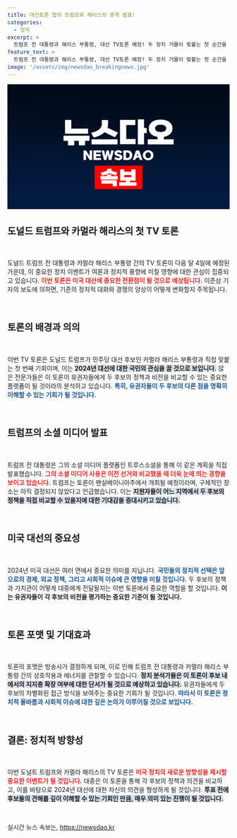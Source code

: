 ```yaml
---
title: 대선토론 합의 트럼프와 해리스의 충격 발표!
categories:
  - 정치
excerpt: >
  트럼프 전 대통령과 해리스 부통령, 대선 TV토론 예정! 두 정치 거물이 맞붙는 첫 순간을 놓치지 마세요! 2024년 대선의 향방은?
feature_text: >
  트럼프 전 대통령과 해리스 부통령, 대선 TV토론 예정! 두 정치 거물이 맞붙는 첫 순간을 놓치지 마세요! 2024년 대선의 향방은?
image: '/assets/img/newsdao_breakingnews.jpg'
---
```


<p><img src="/assets/img/newsdao_breakingnews.jpg" alt="ontimetimes 속보" /></p>

<h2 data-ke-size="size26">도널드 트럼프와 카멀라 해리스의 첫 TV 토론</h2>

<p data-ke-size="size16">&nbsp;</p>

<p>도널드 트럼프 전 대통령과 카멀라 해리스 부통령 간의 TV 토론이 다음 달 4일에 예정된 가운데, 이 중요한 정치 이벤트가 여론과 정치적 풍향에 미칠 영향에 대한 관심이 집중되고 있습니다. <b><span style="color: #ee2323;">이번 토론은 미국 대선에 중요한 전환점이 될 것으로 예상됩니다.</span></b> 이준삼 기자의 보도에 의하면, 기존의 정치적 대화와 경쟁의 양상이 어떻게 변화할지 주목됩니다.</p>

<p data-ke-size="size16">&nbsp;</p>

<h2 data-ke-size="size26">토론의 배경과 의의</h2>

<p data-ke-size="size16">&nbsp;</p>

<p>이번 TV 토론은 도널드 트럼프가 민주당 대선 후보인 카멀라 해리스 부통령과 직접 맞붙는 첫 번째 기회이며, 이는 <b><span style="background-color: #21538527;">2024년 대선에 대한 국민의 관심을 끌 것으로 보입니다.</span></b> 많은 전문가들은 이 토론이 유권자들에게 두 후보의 정책과 비전을 비교할 수 있는 중요한 플랫폼이 될 것이라의 분석하고 있습니다. <b><span style="color: #1a5490;">특히, 유권자들이 두 후보의 다른 점을 명확히 이해할 수 있는 기회가 될 것입니다.</span></b></p>

<p data-ke-size="size16">&nbsp;</p>

<h2 data-ke-size="size26">트럼프의 소셜 미디어 발표</h2>

<p data-ke-size="size16">&nbsp;</p>

<p>트럼프 전 대통령은 그의 소셜 미디어 플랫폼인 트루스소셜을 통해 이 같은 계획을 직접 발표했습니다. <b><span style="color: #ee2323;">그의 소셜 미디어 사용은 이전 선거와 비교했을 때 더욱 눈에 띄는 경향을 보이고 있습니다.</span></b> 트럼프는 토론이 펜실베이니아주에서 개최될 예정이라며, 구체적인 장소는 아직 결정되지 않았다고 언급했습니다. 이는 <b><span style="background-color: #21538527;">지원자들이 어느 지역에서 두 후보의 정책을 직접 비교할 수 있을지에 대한 기대감을 증대시키고 있습니다.</span></b></p>

<p data-ke-size="size16">&nbsp;</p>

<h2 data-ke-size="size26">미국 대선의 중요성</h2>

<p data-ke-size="size16">&nbsp;</p>

<p>2024년 미국 대선은 여러 면에서 중요한 의미를 지닙니다. <b><span style="color: #1a5490;">국민들의 정치적 선택은 앞으로의 경제, 외교 정책, 그리고 사회적 이슈에 큰 영향을 미칠 것입니다.</span></b> 두 후보의 정책과 가치관이 어떻게 대중에게 전달될지는 이번 토론에서 중요한 역할을 할 것입니다. <b><span style="ee2323;">이는 유권자들이 각 후보의 비전을 평가하는 중요한 기준이 될 것입니다.</span></b></p>

<p data-ke-size="size16">&nbsp;</p>

<h2 data-ke-size="size26">토론 포맷 및 기대효과</h2>

<p data-ke-size="size16">&nbsp;</p>

<p>토론의 포맷은 방송사가 결정하게 되며, 이로 인해 트럼프 전 대통령과 카멀라 해리스 부통령 간의 상호작용과 에너지를 관찰할 수 있습니다. <b><span style="background-color: #21538527;">정치 분석가들은 이 토론이 후보 내에서의 지지층 확장 여부에 대한 단서가 될 것으로 예상하고 있습니다.</span></b> 유권자들에게 두 후보의 차별화된 접근 방식을 보여주는 중요한 기회가 될 것입니다. <b><span style="color: #1a5490;">따라서 이 토론은 정치적 올바름과 사회적 이슈에 대한 깊은 논의가 이루어질 것으로 보입니다.</span></b></p>

<p data-ke-size="size16">&nbsp;</p>

<h2 data-ke-size="size26">결론: 정치적 방향성</h2>

<p data-ke-size="size16">&nbsp;</p>

<p>이번 도널트 트럼프와 카멀라 해리스의 TV 토론은 <b><span style="color: #ee2323;">미국 정치의 새로운 방향성을 제시할 중요한 이벤트가 될 것입니다.</span></b> 대중은 이 토론을 통해 각 후보의 정책과 의견을 비교하고, 이를 바탕으로 2024년 대선에 대한 자신의 의견을 형성하게 될 것입니다. <b><span style="background-color: #21538527;">투표 전에 후보들의 견해를 깊이 이해할 수 있는 기회인 만큼, 매우 의미 있는 진행이 될 것입니다.</span></b> </p>

<p data-ke-size="size16">&nbsp;</p>
실시간 뉴스 속보는, <a href="https://newsdao.kr" rel="dofollow">https://newsdao.kr</a>


